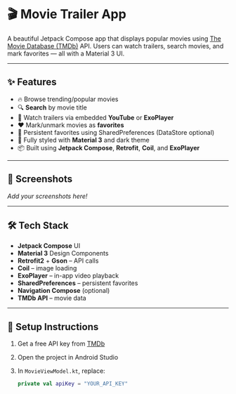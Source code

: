 # 🎬 Movie Trailer App

A beautiful Jetpack Compose app that displays popular movies using [The Movie Database (TMDb)](https://www.themoviedb.org/) API. Users can watch trailers, search movies, and mark favorites — all with a Material 3 UI.

---

## ✨ Features

- 🔥 Browse trending/popular movies
- 🔍 **Search** by movie title
- 🎥 Watch trailers via embedded **YouTube** or **ExoPlayer**
- ❤️ Mark/unmark movies as **favorites**
- 💾 Persistent favorites using SharedPreferences (DataStore optional)
- 🎨 Fully styled with **Material 3** and dark theme
- 📦 Built using **Jetpack Compose**, **Retrofit**, **Coil**, and **ExoPlayer**

---

## 📸 Screenshots

_Add your screenshots here!_

---

## 🛠️ Tech Stack

- **Jetpack Compose** UI
- **Material 3** Design Components
- **Retrofit2** + **Gson** – API calls
- **Coil** – image loading
- **ExoPlayer** – in-app video playback
- **SharedPreferences** – persistent favorites
- **Navigation Compose** (optional)
- **TMDb API** – movie data

---

## 🔑 Setup Instructions

1. Get a free API key from [TMDb](https://www.themoviedb.org/settings/api)
2. Open the project in Android Studio
3. In `MovieViewModel.kt`, replace:

   ```kotlin
   private val apiKey = "YOUR_API_KEY"
